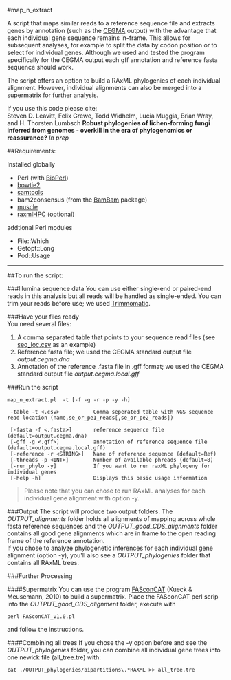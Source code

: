 #map_n_extract

A script that maps similar reads to a reference sequence file and extracts genes by annotation (such as the [CEGMA](http://korflab.ucdavis.edu/datasets/cegma/) output) with the advantage that each individual gene sequence remains in-frame. This allows for subsequent analyses, for example to split the data by codon position or to select for individual genes. Although we used and tested the program specifically for the CEGMA output each gff annotation and reference fasta sequence should work.

The script offers an option to build a RAxML phylogenies of each individual alignment. However, individual alignments can also be merged into a supermatrix for further analysis.

If you use this code please cite:  
Steven D. Leavitt, Felix Grewe, Todd Widhelm, Lucia Muggia, Brian Wray, and H. Thorsten Lumbsch **Robust phylogenies of lichen-forming fungi inferred from genomes - overkill in the era of phylogenomics or reassurance?** *In prep*  

##Requirements:

Installed globally  
- Perl (with [BioPerl](http://www.bioperl.org/wiki/Main_Page))  
- [bowtie2](http://bowtie-bio.sourceforge.net/bowtie2/index.shtml)  
- [samtools](http://samtools.sourceforge.net/)   
- bam2consensus (from the [BamBam](http://udall-lab.byu.edu/Research/Software/BamBam.aspx) package)  
- [muscle](http://www.drive5.com/muscle/)  
- [raxmlHPC](http://sco.h-its.org/exelixis/web/software/raxml/index.html) (optional)  

addtional Perl modules
- File::Which
- Getopt::Long
- Pod::Usage

-------------------------

##To run the script:

###Illumina sequence data
You can use either single-end or paired-end reads in this analysis but all reads will be handled as single-ended. You can trim your reads before use; we used [Trimmomatic](http://www.usadellab.org/cms/?page=trimmomatic).  

###Have your files ready  
You need several files:  
1. A comma separated table that points to your sequence read files (see [seq_loc.csv](https://github.com/felixgrewe/CEGMA_CDS_extract/blob/master/seq_loc.csv) as an example)  
2. Reference fasta file; we used the CEGMA standard output file *output.cegma.dna*  
3. Annotation of the reference .fasta file in .gff format; we used the CEGMA standard output file *output.cegma.local.gff*  

###Run the script 
~~~
map_n_extract.pl  -t [-f -g -r -p -y -h]

 -table -t <.csv>			Comma seperated table with NGS sequence read location (name,se_or_pe1_reads[,se_or_pe2_reads])
 
 [-fasta -f <.fasta>]		reference sequence file (default=output.cegma.dna)
 [-gff -g <.gff>]			annotation of reference sequence file (default=output.cegma.local.gff)
 [-reference -r <STRING>]	Name of reference sequence (default=Ref)
 [-threads -p <INT>]		Number of available phreads (default=8)
 [-run_phylo -y]			If you want to run raxML phylogeny for individual genes
 [-help -h]					Displays this basic usage information 
~~~

>Please note that you can chose to run RAxML analyses for each individual gene alignment with option -y.

###Output
The script will produce two output folders. The *OUTPUT_alignments* folder holds all alignments of mapping across whole fasta reference sequences and the *OUTPUT_good_CDS_alignments* folder contains all good gene alignments which are in frame to the open reading frame of the reference annotation.  
If you chose to analyze phylogenetic inferences for each individual gene alignment (option -y), you'll also see a *OUTPUT_phylogenies* folder that contains all RAxML trees.

###Further Processing

####Supermatrix
You can use the program [FASconCAT](https://www.zfmk.de/en/research/research-centres-and-groups/fasconcat) (Kueck & Meusemann, 2010) to build a supermatrix. Place the FASconCAT perl scrip into the *OUTPUT_good_CDS_alignment* folder, execute with
~~~
perl FASconCAT_v1.0.pl
~~~
and follow the instructions.

####Combining all trees
If you chose the -y option before and see the *OUTPUT_phylogenies* folder, you can combine all individual gene trees into one newick file (all_tree.tre) with:  
~~~
cat ./OUTPUT_phylogenies/bipartitions\.*RAXML >> all_tree.tre
~~~

